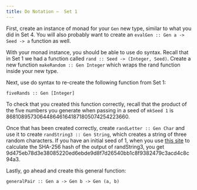 ```yaml
---
title: Do Notation –  Set 1
---
```


First, create an instance of monad for your `Gen` new type, similar to what you did in Set 4.
You will also probably want to create an `evalGen :: Gen a -> Seed -> a` function as well.

With your monad instance, you should be able to use do syntax. Recall that in Set 1 we had
a function called `rand :: Seed -> (Integer, Seed)`. Create a new function 
`makeRandom :: Gen Integer` which wraps the rand function inside your new type.

Next, use do syntax to re-create the following function from Set 1:

    fiveRands :: Gen [Integer]

To check that you created this function correctly, recall that the product of the five numbers
you generate when passing in a seed of `mkSeed 1` is 8681089573064486461641871805074254223660.

Once that has been created correctly, create `randLetter :: Gen Char` and use it to create
`randString3 :: Gen String`, which creates a string of three random characters. If you have an initial seed of 1, when you use [this site](http://www.xorbin.com/tools/sha256-hash-calculator) to
calculate the SHA-256 hash of the output of randString3, you get
9d475eb78d3e38085220ed6ebde9d8f7d26540bb1c8f9382479c3acd4c8c94a3.

Lastly, go ahead and create this general function:

    generalPair :: Gen a -> Gen b -> Gen (a, b)

